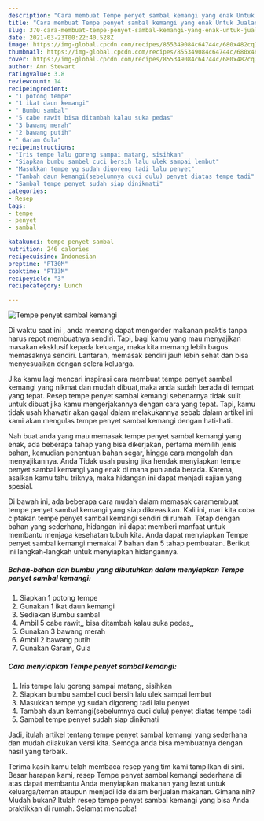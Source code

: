 ```yaml
---
description: "Cara membuat Tempe penyet sambal kemangi yang enak Untuk Jualan"
title: "Cara membuat Tempe penyet sambal kemangi yang enak Untuk Jualan"
slug: 370-cara-membuat-tempe-penyet-sambal-kemangi-yang-enak-untuk-jualan
date: 2021-03-23T00:22:40.528Z
image: https://img-global.cpcdn.com/recipes/855349084c64744c/680x482cq70/tempe-penyet-sambal-kemangi-foto-resep-utama.jpg
thumbnail: https://img-global.cpcdn.com/recipes/855349084c64744c/680x482cq70/tempe-penyet-sambal-kemangi-foto-resep-utama.jpg
cover: https://img-global.cpcdn.com/recipes/855349084c64744c/680x482cq70/tempe-penyet-sambal-kemangi-foto-resep-utama.jpg
author: Ann Stewart
ratingvalue: 3.8
reviewcount: 14
recipeingredient:
- "1 potong tempe"
- "1 ikat daun kemangi"
- " Bumbu sambal"
- "5 cabe rawit bisa ditambah kalau suka pedas"
- "3 bawang merah"
- "2 bawang putih"
- " Garam Gula"
recipeinstructions:
- "Iris tempe lalu goreng sampai matang, sisihkan"
- "Siapkan bumbu sambel cuci bersih lalu ulek sampai lembut"
- "Masukkan tempe yg sudah digoreng tadi lalu penyet"
- "Tambah daun kemangi(sebelumnya cuci dulu) penyet diatas tempe tadi"
- "Sambal tempe penyet sudah siap dinikmati"
categories:
- Resep
tags:
- tempe
- penyet
- sambal

katakunci: tempe penyet sambal 
nutrition: 246 calories
recipecuisine: Indonesian
preptime: "PT30M"
cooktime: "PT33M"
recipeyield: "3"
recipecategory: Lunch

---
```



![Tempe penyet sambal kemangi](https://img-global.cpcdn.com/recipes/855349084c64744c/680x482cq70/tempe-penyet-sambal-kemangi-foto-resep-utama.jpg)

Di waktu  saat ini , anda memang dapat mengorder makanan praktis tanpa harus repot membuatnya sendiri. Tapi, bagi kamu yang mau menyajikan masakan eksklusif kepada keluarga, maka kita memang lebih bagus memasaknya sendiri. Lantaran, memasak sendiri jauh lebih sehat dan bisa menyesuaikan dengan selera keluarga.

Jika kamu lagi mencari inspirasi cara membuat tempe penyet sambal kemangi yang nikmat dan mudah dibuat,maka anda sudah berada di tempat yang tepat. Resep tempe penyet sambal kemangi  sebenarnya tidak sulit untuk dibuat jika kamu mengerjakannya dengan cara yang tepat. Tapi, kamu tidak usah khawatir akan gagal dalam melakukannya 
sebab dalam artikel ini kami akan mengulas tempe penyet sambal kemangi dengan hati-hati.  



Nah buat anda yang mau memasak tempe penyet sambal kemangi yang enak, ada beberapa tahap yang bisa dikerjakan, pertama memilih jenis bahan, kemudian penentuan bahan segar, hingga cara mengolah dan menyajikannya. Anda Tidak usah pusing jika hendak menyiapkan tempe penyet sambal kemangi yang enak di mana pun anda berada. Karena, asalkan kamu  tahu triknya, maka hidangan ini dapat menjadi sajian yang spesial.

Di bawah ini, ada beberapa cara mudah dalam memasak caramembuat tempe penyet sambal kemangi yang siap dikreasikan. Kali ini, mari kita coba ciptakan tempe penyet sambal kemangi sendiri di rumah. Tetap dengan bahan yang sederhana, hidangan ini dapat memberi manfaat untuk membantu menjaga kesehatan tubuh kita. Anda dapat menyiapkan Tempe penyet sambal kemangi memakai 7 bahan dan 5 tahap pembuatan. Berikut ini langkah-langkah untuk menyiapkan hidangannya.

<!--inarticleads1-->

##### Bahan-bahan dan bumbu yang dibutuhkan dalam menyiapkan Tempe penyet sambal kemangi:

1. Siapkan 1 potong tempe
1. Gunakan 1 ikat daun kemangi
1. Sediakan  Bumbu sambal
1. Ambil 5 cabe rawit,, bisa ditambah kalau suka pedas,,
1. Gunakan 3 bawang merah
1. Ambil 2 bawang putih
1. Gunakan  Garam, Gula




<!--inarticleads2-->

##### Cara menyiapkan Tempe penyet sambal kemangi:

1. Iris tempe lalu goreng sampai matang, sisihkan
1. Siapkan bumbu sambel cuci bersih lalu ulek sampai lembut
1. Masukkan tempe yg sudah digoreng tadi lalu penyet
1. Tambah daun kemangi(sebelumnya cuci dulu) penyet diatas tempe tadi
1. Sambal tempe penyet sudah siap dinikmati




Jadi, itulah artikel tentang  tempe penyet sambal kemangi  yang sederhana dan mudah dilakukan versi kita. Semoga anda bisa membuatnya dengan hasil yang terbaik. 

Terima kasih kamu telah membaca resep yang tim kami tampilkan di sini. Besar harapan kami, resep  Tempe penyet sambal kemangi sederhana di atas dapat membantu Anda menyiapkan makanan yang lezat untuk keluarga/teman ataupun menjadi ide dalam berjualan makanan. Gimana nih? Mudah bukan? Itulah resep tempe penyet sambal kemangi yang bisa Anda praktikkan di rumah. Selamat mencoba!

